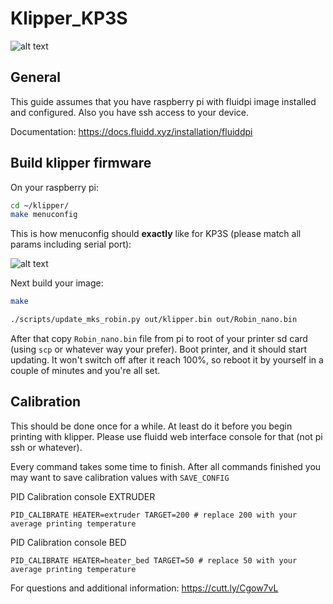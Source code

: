 # Klipper_KP3S
![alt text](https://github.com/nehilo/klipper_KP3S/blob/main/klipper%20kp3s.png?raw=true)

## General

This guide assumes that you have raspberry pi with fluidpi image installed and configured. Also you have ssh access to your device.

Documentation: https://docs.fluidd.xyz/installation/fluiddpi

## Build klipper firmware

On your raspberry pi:

```bash
cd ~/klipper/
make menuconfig
```

This is how menuconfig should **exactly** like for KP3S (please match all params including serial port):

![alt text](https://github.com/nehilo/klipper_KP3S/blob/main/photo_2021-01-26_18-44-12.jpg?raw=true)

Next build your image:

```bash
make

./scripts/update_mks_robin.py out/klipper.bin out/Robin_nano.bin
```

After that copy `Robin_nano.bin` file from pi to root of your printer sd card (using `scp` or whatever way your prefer). Boot printer, and it should start updating. It won't switch off after it reach 100%, so reboot it by yourself in a couple of minutes and you're all set.

## Calibration

This should be done once for a while. At least do it before you begin printing with klipper. Please use fluidd web interface console for that (not pi ssh or whatever).

Every command takes some time to finish. After all commands finished you may want to save calibration values with `SAVE_CONFIG`

PID Calibration console EXTRUDER
```
PID_CALIBRATE HEATER=extruder TARGET=200 # replace 200 with your average printing temperature
```
PID Calibration console BED
```
PID_CALIBRATE HEATER=heater_bed TARGET=50 # replace 50 with your average printing temperature
```


For questions and additional information: https://cutt.ly/Cgow7vL
